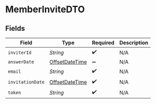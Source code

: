 # MemberInviteDTO


## Fields

| Field                                                                                     | Type                                                                                      | Required                                                                                  | Description                                                                               |
| ----------------------------------------------------------------------------------------- | ----------------------------------------------------------------------------------------- | ----------------------------------------------------------------------------------------- | ----------------------------------------------------------------------------------------- |
| `inviterId`                                                                               | *String*                                                                                  | :heavy_check_mark:                                                                        | N/A                                                                                       |
| `answerDate`                                                                              | [OffsetDateTime](https://docs.oracle.com/javase/8/docs/api/java/time/OffsetDateTime.html) | :heavy_minus_sign:                                                                        | N/A                                                                                       |
| `email`                                                                                   | *String*                                                                                  | :heavy_check_mark:                                                                        | N/A                                                                                       |
| `invitationDate`                                                                          | [OffsetDateTime](https://docs.oracle.com/javase/8/docs/api/java/time/OffsetDateTime.html) | :heavy_check_mark:                                                                        | N/A                                                                                       |
| `token`                                                                                   | *String*                                                                                  | :heavy_check_mark:                                                                        | N/A                                                                                       |